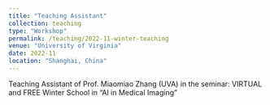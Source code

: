 ```yaml
---
title: "Teaching Assistant"
collection: teaching
type: "Workshop"
permalink: /teaching/2022-11-winter-teaching
venue: "University of Virginia"
date: 2022-11
location: "Shanghai, China"
---
```


Teaching Assistant of Prof. Miaomiao Zhang (UVA) in the seminar: VIRTUAL and FREE Winter 
School in “AI in Medical Imaging”

